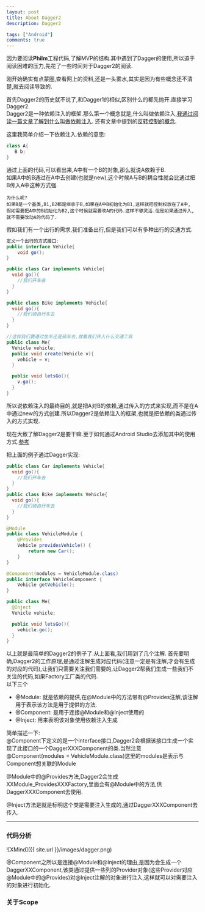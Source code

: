 ```yaml
---
layout: post
title: About Dagger2
description: Dagger2

tags: ["Android"]
comments: true
---
```


因为要阅读**Philm**工程代码,了解MVP的结构.其中遇到了Dagger的使用,所以迫于阅读困难的压力,先花了一些时间对于Dagger2的阅读.

刚开始确实有点蒙圈,查看网上的资料,还是一头雾水,其实是因为有些概念还不清楚,就去阅读导致的.

首先Dagger2的历史就不说了,和Dagger1的相似,区别什么的都先抛开.直接学习Dagger2.  
Dagger2是一种依赖注入的框架.那么第一个概念就是,什么叫做依赖注入,[我通过阅读一篇文章了解到什么叫做依赖注入](http://codethink.me/2015/08/01/dependency-injection-theory/).
还有文章中提到的[反转控制的概念](http://zhangjunhd.blog.51cto.com/113473/126530/).

这里我简单介绍一下依赖注入.依赖的意思:   

```java   
class A{
   B b;
}
```

通过上面的代码,可以看出来,A中有一个B的对象,那么就说A依赖于B.  
如果A中的B通过在A中去创建(也就是new),这个时候A与B的耦合性就会比通过把B传入A中这种方式强.  

```
为什么呢?     
如果B是一个基类,B1,B2都是继承于B,如果在A中B初始化为B1,这样就把控制权放在了A中,
假如需要把A中的B初始化为B2,这个时候就需要改A的代码.这样不够灵活.但是如果通过传入,
就不需要改动A的代码了.
```

假如我们有一个出行的需求,我们准备出行,但是我们可以有多种出行的交通方式.
```java
定义一个出行的方式接口:
public interface Vehicle{
    void go();
}

public class Car implements Vehicle{
  void go(){
    //我们开车去
  }
}

public class Bike implements Vehicle{
  void go(){
    //我们骑自行车去
  }
}

//这样我们要通过坐车还是骑车去,就看我们传入什么交通工具
public class Me{
  Vehicle vehicle;
  public void create(Vehicle v){
    vehicle = v;
  }

  public void letsGo(){
    v.go();
  }
}
```


所以说依赖注入的最终目的,就是把A对B的依赖,通过传入的方式来实现,而不是在A中通过new的方式创建.所以Dagger2是依赖注入的框架,也就是把依赖的类通过传入的方式实现.

现在大致了解Dagger2是要干嘛.至于如何通过Android Studio去添加其中的使用方式.[参考](http://codethink.me/2015/08/06/dependency-injection-with-dagger-2/)

把上面的例子通过Dagger实现:  
```Java
public class Car implements Vehicle{
  void go(){
    //我们开车去
  }
}
public class Bike implements Vehicle{
  void go(){
    //我们骑自行车去
  }
}

@Module
public class VehicleModule {
    @Provides
    Vehicle providesVehicle() {
        return new Car();
    }
}

@Component(modules = VehicleModule.class)
public interface VehicleComponent {
    Vehicle getVehicle();
}

public class Me{
  @Inject
  Vehicle vehicle;

  public void letsGo(){
    vehicle.go();
  }
}
```
以上就是最简单的Dagger2的例子了.从上面看,我们用到了几个注解.
首先要明确,Dagger2的工作原理,是通过注解生成对应代码(注意一定是有注解,才会有生成的对应的代码),让我们只需要关注我们需要的,让Dagger2帮我们生成一些我们不关注的代码,如果Factory工厂类的代码.   
以下三个
* @Module: 就是依赖的提供,在@Module中的方法带有@Provides注解,该注解用于表示该方法是用于提供的方法.  
* @Component: 是用于连接@Module和@Inject使用的   
* @Inject: 用来表明该对象使用依赖注入生成  

简单描述一下:  
@Component下定义的是一个interface接口,Dagger2会根据该接口生成一个实现了此接口的一个DaggerXXXComponent的类.当然注意@Component(modules = VehicleModule.class)这里的modules是表示与Component想关联的Module   

@Module中的@Provides方法,Dagger2会生成XXModule_ProvidesXXXFactory,里面会有@Module中的方法,供DaggerXXXComponent去使用.  

@Inject方法是就是标明这个类是需要注入生成的,通过DaggerXXXComponent去传入.  

*****

### 代码分析
![XMind]({{ site.url }}/images/dagger.png)

@Component之所以是连接@Module和@Inject的理由,是因为会生成一个DaggerXXComponent,该类通过提供一些列的Provider<T>对象(这些Provider对应@Module中的@Provides)对@Inject注解的对象进行注入,这样就可以对需要注入的对象进行初始化.

### 关于Scope
